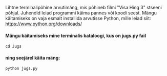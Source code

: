 Lihtne terminalipõhine arvutimäng, mis põhineb filmi "Visa Hing 3" stseeni põhjal.
Juhendid leiad programmi käima pannes või koodi seest.
Mängu käitamiseks on vaja esmalt installida arvutisse Python, mille leiad siit: https://www.python.org/downloads/

#### Mängu käitamiseks mine terminalis kataloogi, kus on jugs.py fail
```cd Jugs```

#### ning seejärel käita mäng:
```python jugs.py```
